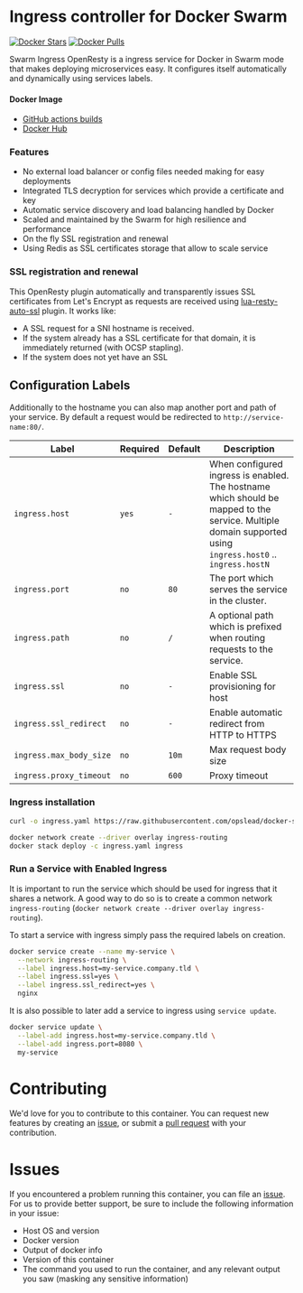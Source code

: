 # Ingress controller for Docker Swarm

[![Docker Stars](https://img.shields.io/docker/stars/opslead/swarm-ingress.svg?style=flat-square)](https://hub.docker.com/r/opslead/swarm-ingress) 
[![Docker Pulls](https://img.shields.io/docker/pulls/opslead/swarm-ingress.svg?style=flat-square)](https://hub.docker.com/r/opslead/swarm-ingress)

Swarm Ingress OpenResty is a ingress service for Docker in Swarm mode that makes deploying microservices easy. It configures itself automatically and dynamically using services labels.

#### Docker Image

- [GitHub actions builds](https://github.com/opslead/docker-swarm-ingress/actions) 
- [Docker Hub](https://hub.docker.com/r/opslead/swarm-ingress)

### Features

- No external load balancer or config files needed making for easy deployments
- Integrated TLS decryption for services which provide a certificate and key
- Automatic service discovery and load balancing handled by Docker
- Scaled and maintained by the Swarm for high resilience and performance
- On the fly SSL registration and renewal
- Using Redis as SSL certificates storage that allow to scale service

### SSL registration and renewal

This OpenResty plugin automatically and transparently issues SSL certificates from Let's Encrypt as requests are received using [lua-resty-auto-ssl](https://github.com/auto-ssl/lua-resty-auto-ssl) plugin. It works like:

- A SSL request for a SNI hostname is received.
- If the system already has a SSL certificate for that domain, it is immediately returned (with OCSP stapling).
- If the system does not yet have an SSL 

## Configuration Labels

Additionally to the hostname you can also map another port and path of your service.
By default a request would be redirected to `http://service-name:80/`.

| Label   | Required | Default | Description |
| ------- | -------- | ------- | ----------- |
| `ingress.host` | `yes` | `-`      | When configured ingress is enabled. The hostname which should be mapped to the service. Multiple domain supported using `ingress.host0` .. `ingress.hostN` |
| `ingress.port` | `no`  | `80`    | The port which serves the service in the cluster. |
| `ingress.path` | `no`  | `/`     | A optional path which is prefixed when routing requests to the service. |
| `ingress.ssl` | `no` | `-` | Enable SSL provisioning for host | 
| `ingress.ssl_redirect` | `no` | `-` | Enable automatic redirect from HTTP to HTTPS | 
| `ingress.max_body_size` | `no` | `10m` | Max request body size | 
| `ingress.proxy_timeout` | `no` | `600` | Proxy timeout | 

### Ingress installation

```bash
curl -o ingress.yaml https://raw.githubusercontent.com/opslead/docker-swarm-ingress/main/examples/ingress-stack.yaml

docker network create --driver overlay ingress-routing
docker stack deploy -c ingress.yaml ingress
```

### Run a Service with Enabled Ingress

It is important to run the service which should be used for ingress that it
shares a network. A good way to do so is to create a common network `ingress-routing`
(`docker network create --driver overlay ingress-routing`).

To start a service with ingress simply pass the required labels on creation.

```bash
docker service create --name my-service \
  --network ingress-routing \
  --label ingress.host=my-service.company.tld \
  --label ingress.ssl=yes \
  --label ingress.ssl_redirect=yes \
  nginx
```

It is also possible to later add a service to ingress using `service update`.

```bash
docker service update \
  --label-add ingress.host=my-service.company.tld \
  --label-add ingress.port=8080 \
  my-service
```

# Contributing
We'd love for you to contribute to this container. You can request new features by creating an [issue](https://github.com/opslead/docker-swarm-ingress/issues), or submit a [pull request](https://github.com/opslead/docker-swarm-ingress/pulls) with your contribution.

# Issues
If you encountered a problem running this container, you can file an [issue](https://github.com/opslead/docker-swarm-ingress/issues). For us to provide better support, be sure to include the following information in your issue:

- Host OS and version
- Docker version
- Output of docker info
- Version of this container
- The command you used to run the container, and any relevant output you saw (masking any sensitive information)
